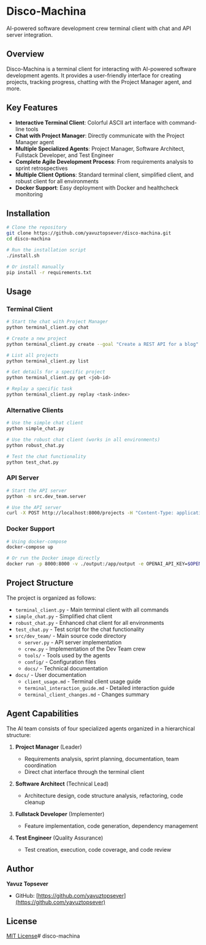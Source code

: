 # Disco-Machina

AI-powered software development crew terminal client with chat and API server integration.

## Overview

Disco-Machina is a terminal client for interacting with AI-powered software development agents. It provides a user-friendly interface for creating projects, tracking progress, chatting with the Project Manager agent, and more.

## Key Features

- **Interactive Terminal Client**: Colorful ASCII art interface with command-line tools
- **Chat with Project Manager**: Directly communicate with the Project Manager agent
- **Multiple Specialized Agents**: Project Manager, Software Architect, Fullstack Developer, and Test Engineer
- **Complete Agile Development Process**: From requirements analysis to sprint retrospectives
- **Multiple Client Options**: Standard terminal client, simplified client, and robust client for all environments
- **Docker Support**: Easy deployment with Docker and healthcheck monitoring

## Installation

```bash
# Clone the repository
git clone https://github.com/yavuztopsever/disco-machina.git
cd disco-machina

# Run the installation script
./install.sh

# Or install manually
pip install -r requirements.txt
```

## Usage

### Terminal Client

```bash
# Start the chat with Project Manager
python terminal_client.py chat

# Create a new project
python terminal_client.py create --goal "Create a REST API for a blog" --interactive

# List all projects
python terminal_client.py list

# Get details for a specific project
python terminal_client.py get <job-id>

# Replay a specific task
python terminal_client.py replay <task-index>
```

### Alternative Clients

```bash
# Use the simple chat client
python simple_chat.py

# Use the robust chat client (works in all environments)
python robust_chat.py

# Test the chat functionality
python test_chat.py
```

### API Server

```bash
# Start the API server
python -m src.dev_team.server

# Use the API server
curl -X POST http://localhost:8000/projects -H "Content-Type: application/json" -d '{"project_goal": "Create a REST API", "codebase_dir": "/tmp/output"}'
```

### Docker Support

```bash
# Using docker-compose
docker-compose up

# Or run the Docker image directly
docker run -p 8000:8000 -v ./output:/app/output -e OPENAI_API_KEY=$OPENAI_API_KEY disco-machina
```

## Project Structure

The project is organized as follows:

- `terminal_client.py` - Main terminal client with all commands
- `simple_chat.py` - Simplified chat client
- `robust_chat.py` - Enhanced chat client for all environments
- `test_chat.py` - Test script for the chat functionality
- `src/dev_team/` - Main source code directory
  - `server.py` - API server implementation
  - `crew.py` - Implementation of the Dev Team crew
  - `tools/` - Tools used by the agents
  - `config/` - Configuration files
  - `docs/` - Technical documentation
- `docs/` - User documentation
  - `client_usage.md` - Terminal client usage guide
  - `terminal_interaction_guide.md` - Detailed interaction guide
  - `terminal_client_changes.md` - Changes summary

## Agent Capabilities

The AI team consists of four specialized agents organized in a hierarchical structure:

1. **Project Manager** (Leader)
   - Requirements analysis, sprint planning, documentation, team coordination
   - Direct chat interface through the terminal client

2. **Software Architect** (Technical Lead)
   - Architecture design, code structure analysis, refactoring, code cleanup

3. **Fullstack Developer** (Implementer)
   - Feature implementation, code generation, dependency management

4. **Test Engineer** (Quality Assurance)
   - Test creation, execution, code coverage, and code review

## Author

**Yavuz Topsever**
- GitHub: [https://github.com/yavuztopsever](https://github.com/yavuztopsever)

## License

[MIT License](LICENSE)# disco-machina
